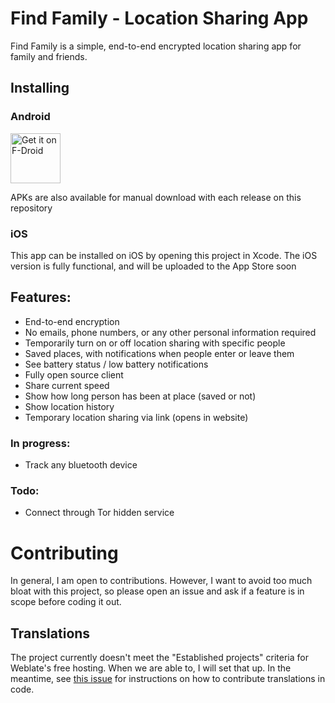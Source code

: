 # Find Family - Location Sharing App

Find Family is a simple, end-to-end encrypted location sharing app for family and friends.

## Installing

### Android

[<img src="https://f-droid.org/badge/get-it-on.png" alt="Get it on F-Droid" height="80">](https://f-droid.org/packages/cc.findfamily.app)

APKs are also available for manual download with each release on this repository

### iOS

This app can be installed on iOS by opening this project in Xcode. The iOS version is fully functional, and will be uploaded to the App Store soon

## Features:
- End-to-end encryption
- No emails, phone numbers, or any other personal information required
- Temporarily turn on or off location sharing with specific people
- Saved places, with notifications when people enter or leave them
- See battery status / low battery notifications
- Fully open source client
- Share current speed
- Show how long person has been at place (saved or not)
- Show location history
- Temporary location sharing via link (opens in website)

### In progress:
- Track any bluetooth device

### Todo:
- Connect through Tor hidden service

# Contributing

In general, I am open to contributions. However, I want to avoid too much bloat with this project, so please open an issue and ask if a feature is in scope before coding it out.

## Translations
The project currently doesn't meet the "Established projects" criteria for Weblate's free hosting. When we are able to, I will set that up. In the meantime, see [this issue](https://github.com/vayun-mathur/Find-Family/issues/2) for instructions on how to contribute translations in code.
